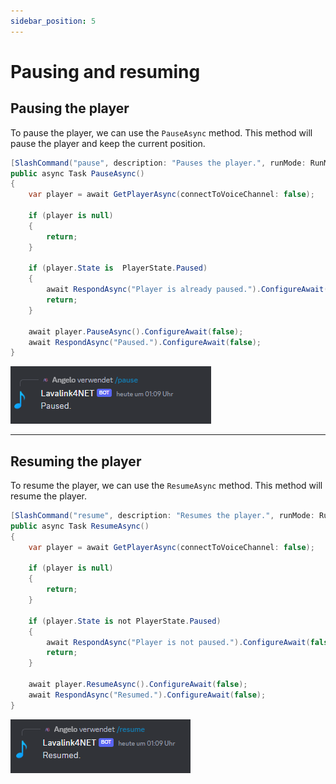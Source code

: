 ```yaml
---
sidebar_position: 5
---
```


# Pausing and resuming

## Pausing the player

To pause the player, we can use the `PauseAsync` method. This method will pause the player and keep the current position.

```csharp
[SlashCommand("pause", description: "Pauses the player.", runMode: RunMode.Async)]
public async Task PauseAsync()
{
    var player = await GetPlayerAsync(connectToVoiceChannel: false);

    if (player is null)
    {
        return;
    }

    if (player.State is  PlayerState.Paused)
    {
        await RespondAsync("Player is already paused.").ConfigureAwait(false);
        return;
    }

    await player.PauseAsync().ConfigureAwait(false);
    await RespondAsync("Paused.").ConfigureAwait(false);
}
```

![Pause discord message](../../static/images/introduction/pause.png)

---

## Resuming the player

To resume the player, we can use the `ResumeAsync` method. This method will resume the player.

```csharp
[SlashCommand("resume", description: "Resumes the player.", runMode: RunMode.Async)]
public async Task ResumeAsync()
{
    var player = await GetPlayerAsync(connectToVoiceChannel: false);

    if (player is null)
    {
        return;
    }

    if (player.State is not PlayerState.Paused)
    {
        await RespondAsync("Player is not paused.").ConfigureAwait(false);
        return;
    }

    await player.ResumeAsync().ConfigureAwait(false);
    await RespondAsync("Resumed.").ConfigureAwait(false);
}
```

![Resume discord message](../../static/images/introduction/resume.png)
